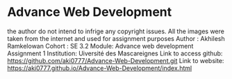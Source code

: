 # Advance Web Development
the author do not intend to infrige any copyright issues.
All the images were taken from the internet and used  for assignment purposes
Author : Akhilesh Ramkelowan
Cohort : SE 3.2
Module: Advance web development 
Assignment 1
Institution: Uiversité des Mascareignes
Link to access github: https://github.com/aki0777/Advance-Web-Development.git
Link to website: https://aki0777.github.io/Advance-Web-Development/index.html